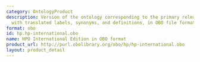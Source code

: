 ```yaml
---
category: OntologyProduct
description: Version of the ontology corresponding to the primary release (hp.owl),
  with translated labels, synonyms, and definitions, in OBO file format.
format: obo
id: hp.hp-international.obo
name: HPO International Edition in OBO format
product_url: http://purl.obolibrary.org/obo/hp/hp-international.obo
layout: product_detail
---
```


